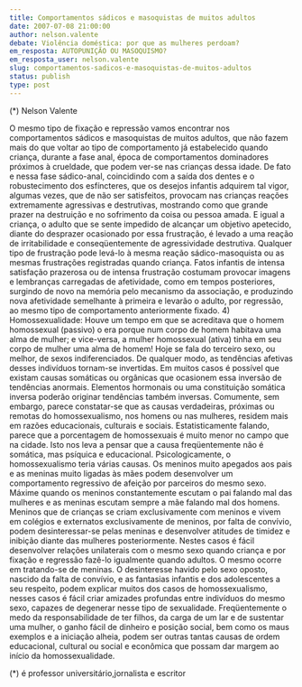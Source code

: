 ```yaml
---
title: Comportamentos sádicos e masoquistas de muitos adultos
date: 2007-07-08 21:00:00
author: nelson.valente
debate: Violência doméstica: por que as mulheres perdoam?
em_resposta: AUTOPUNIÇÃO OU MASOQUISMO?
em_resposta_user: nelson.valente
slug: comportamentos-sadicos-e-masoquistas-de-muitos-adultos
status: publish 
type: post
---
```


(\*) Nelson Valente  

 O mesmo tipo de fixação e repressão vamos encontrar nos comportamentos sádicos e masoquistas de muitos adultos, que não fazem mais do que voltar ao tipo de comportamento já estabelecido quando criança, durante a fase anal, época de comportamentos dominadores próximos à crueldade, que podem ver-se nas crianças dessa idade. De fato e nessa fase sádico-anal, coincidindo com a saída dos dentes e o robustecimento dos esfíncteres, que os desejos infantis adquirem tal vigor, algumas vezes, que de não ser satisfeitos, provocam nas crianças reações extremamente agressivas e destrutivas, mostrando como que grande prazer na destruição e no sofrimento da coisa ou pessoa amada. E igual a criança, o adulto que se sente impedido de alcançar um objetivo apetecido, diante do desprazer ocasionado por essa frustração, é levado a uma reação de irritabilidade e conseqüentemente de agressividade destrutiva. Qualquer tipo de frustração pode levá-lo à mesma reação sádico-masoquista ou as mesmas frustrações registradas quando criança. Fatos infantis de intensa satisfação prazerosa ou de intensa frustração costumam provocar imagens e lembranças carregadas de afetividade, como em tempos posteriores, surgindo de novo na memória pelo mecanismo da associação, e produzindo nova afetividade semelhante à primeira e levarão o adulto, por regressão, ao mesmo tipo de comportamento anteriormente fixado. 4) Homossexualidade: Houve um tempo em que se acreditava que o homem homossexual (passivo) o era porque num corpo de homem habitava uma alma de mulher; e vice-versa, a mulher homossexual (ativa) tinha em seu corpo de mulher uma alma de homem! Hoje se fala do terceiro sexo, ou melhor, de sexos indiferenciados. De qualquer modo, as tendências afetivas desses indivíduos tornam-se invertidas. Em muitos casos é possível que existam causas somáticas ou orgânicas que ocasionem essa inversão de tendências anormais. Elementos hormonais ou uma constituição somática inversa poderão originar tendências também inversas. Comumente, sem embargo, parece constatar-se que as causas verdadeiras, próximas ou remotas do homossexualismo, nos homens ou nas mulheres, residem mais em razões educacionais, culturais e sociais. Estatisticamente falando, parece que a porcentagem de homossexuais é muito menor no campo que na cidade. Isto nos leva a pensar que a causa freqüentemente não é somática, mas psíquica e educacional. Psicologicamente, o homossexualismo teria várias causas. Os meninos muito apegados aos pais e as meninas muito ligadas às mães podem desenvolver um comportamento regressivo de afeição por parceiros do mesmo sexo. Máxime quando os meninos constantemente escutam o pai falando mal das mulheres e as meninas escutam sempre a mãe falando mal dos homens. Meninos que de crianças se criam exclusivamente com meninos e vivem em colégios e externatos exclusivamente de meninos, por falta de convívio, podem desinteressar-se pelas meninas e desenvolver atitudes de timidez e inibição diante das mulheres posteriormente. Nestes casos é fácil desenvolver relações unilaterais com o mesmo sexo quando criança e por fixação e regressão fazê-lo igualmente quando adultos. O mesmo ocorre em tratando-se de meninas. O desinteresse havido pelo sexo oposto, nascido da falta de convívio, e as fantasias infantis e dos adolescentes a seu respeito, podem explicar muitos dos casos de homossexualismo, nesses casos é fácil criar amizades profundas entre indivíduos do mesmo sexo, capazes de degenerar nesse tipo de sexualidade. Freqüentemente o medo da responsabilidade de ter filhos, da carga de um lar e de sustentar uma mulher, o ganho fácil de dinheiro e posição social, bem como os maus exemplos e a iniciação alheia, podem ser outras tantas causas de ordem educacional, cultural ou social e econômica que possam dar margem ao início da homossexualidade.  

 (\*) é professor universitário,jornalista e escritor
